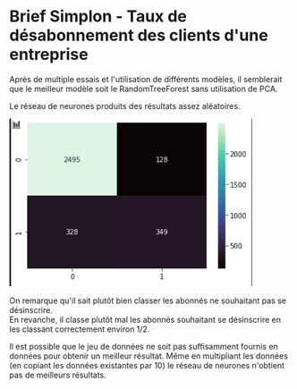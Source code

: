 # Brief Simplon - Taux de désabonnement des clients d'une entreprise

Après de multiple essais et l'utilisation de différents modèles, il semblerait que le meilleur modèle soit le RandomTreeForest sans utilisation de PCA.

Le réseau de neurones produits des résultats assez aléatoires.

![Matrice de Confusion](./confusion_matrix.png)

On remarque qu'il sait plutôt bien classer les abonnés ne souhaitant pas se désinscrire.  
En revanche, il classe plutôt mal les abonnés souhaitant se désinscrire en les classant correctement environ 1/2.

Il est possible que le jeu de données ne soit pas suffisamment fournis en données pour obtenir un meilleur résultat.
Même en multipliant les données (en copiant les données existantes par 10) le réseau de neurones n'obtient pas de meilleurs résultats.  

